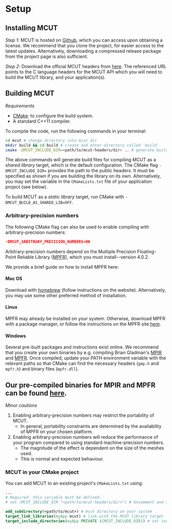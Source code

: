 # Setup

## Installing MCUT

*Step 1*:
MCUT is hosted on [Github](https://github.com/cutdigital/mcut.git), which you can access upon obtaining a license. We recommend that you clone the project, for easier access to the latest updates. Alternatively, downloading a compressed release package from the project page is also sufficient.

*Step 2*:
Download the official MCUT headers from [here](https://github.com/cutdigital/mcut-headers.git). The referenced URL points to the C language headers for the MCUT API which you will need to build the MCUT library, and your application(s).

## Building MCUT

*Requirements*

* [CMake](https://cmake.org/): to configure the build system. 
* A standard C++11 compiler. 

To compile the code, run the following commands in your terminal:

```sh
cd mcut # change directory into mcut dir
mkdir build && cd build # create and enter directory called 'build'
cmake -DMCUT_INCLUDE_DIR=<path/to/mcut-headers/dir> .. # generate build files
```

The above commands will generate build files for compiling MCUT as a _shared library_ target, which is the default configuration. The CMake flag `-DMCUT_INCLUDE_DIR=` provides the path to the public headers. It must be specified as shown if you are building the library on its own. Alternatively, you may set the variable in the `CMakeLists.txt` file of your application project (see below). 

To build MCUT as a _static library_ target, run CMake with `-DMCUT_BUILD_AS_SHARED_LIB=OFF`.

### Arbitrary-precision numbers

The following CMake flag can also be used to enable compiling with arbitrary-precision numbers:

```cmake
-DMCUT_ARBITRARY_PRECISION_NUMBERS=ON
```

Arbitrary-precision numbers depend on the Multiple Precision Floating-Point Reliable Library ([MPFR](https://www.mpfr.org/)), which you must install--version 4.0.2. 

We provide a brief guide on how to install MPFR here:

#### Mac OS

Download with [homebrew](https://brewinstall.org/Install-mpfr-on-Mac-with-Brew/) (follow instructions on the website). Alternatively, you may use some other preferred method of installation. 

#### Linux ###

MPFR may already be installed on your system. Otherwise, download MPFR with a package manager, or follow the instructions on the MPFR site [here](https://www.mpfr.org/mpfr-current/mpfr.html).

#### Windows

Several pre-built packages and instructions exist online. We recommend that you create your own binaries by e.g. compiling Brian Gladman's [MPIR](https://github.com/BrianGladman/mpir ) and [MPFR](https://github.com/BrianGladman/mpfr). Once compiled, update your PATH environment variable with the relevant paths so that CMake can find the necessary headers (`gmp.h` and `mpfr.h`) and binary files (`mpfr.dll`).

Our pre-compiled binaries for MPIR and MPFR can be found [here](https://github.com/cutdigital/cutdigital.github.io/blob/master/docs/media/gmp-vs2017.zip).
----

*Minor cautions*

1. Enabling arbitrary-precision numbers may restrict the portability of MCUT.      
    - In general, portability constraints are determined by the availability of MPFR on your chosen platform. 
2. Enabling arbitrary-precision numbers will reduce the performance of your program compared to using standard machine-precision numbers.  
    - The magnitude of the effect is dependent on the size of the meshes used. 
    - This is normal and expected behaviour.

### MCUT in your CMake project 

You can add MCUT to an existing project's `CMakeLists.txt` using:

```cmake
...
# Required: this variable must be defined.
# set (MCUT_INCLUDE_DIR "<path/to/mcut-headers/dir>") # Uncomment and set here, or set via command-line.

add_subdirectory(<path/to/mcut>) # mcut directory on your system
target_link_libraries(myApp mcut) # link with the MCUT library target
target_include_directories(myApp PRIVATE ${MCUT_INCLUDE_DIR}) # set include dir of MCUT headers
```
